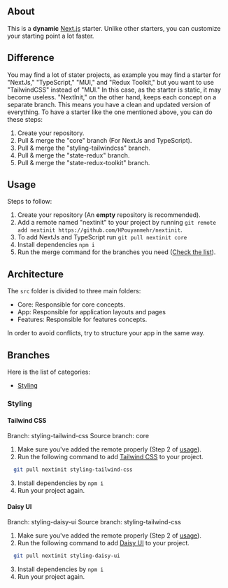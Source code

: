 ## About

This is a **dynamic** [Next.js](https://nextjs.org/) starter. Unlike other starters, you can customize your starting point a lot faster.

## Difference

You may find a lot of stater projects, as example you may find a starter for "NextJs," "TypeScript," "MUI," and "Redux Toolkit," but you want to use "TailwindCSS" instead of "MUI." In this case, as the starter is static, it may become useless. "NextInit," on the other hand, keeps each concept on a separate branch. This means you have a clean and updated version of everything. To have a starter like the one mentioned above, you can do these steps:

1. Create your repository.
2. Pull & merge the "core" branch (For NextJs and TypeScript).
3. Pull & merge the "styling-tailwindcss" branch.
4. Pull & merge the "state-redux" branch.
5. Pull & merge the "state-redux-toolkit" branch.

## Usage

Steps to follow:

1. Create your repository (An **empty** repository is recommended).
2. Add a remote named "nextinit" to your project by running `git remote add nextinit https://github.com/HPouyanmehr/nextinit`.
3. To add NextJs and TypeScript run `git pull nextinit core`
4. Install dependencies `npm i`
5. Run the merge command for the branches you need ([Check the list](#branches)).

## Architecture

The `src` folder is divided to three main folders:

- Core: Responsible for core concepts.
- App: Responsible for application layouts and pages
- Features: Responsible for features concepts.

In order to avoid conflicts, try to structure your app in the same way.

## Branches

Here is the list of categories:

- [Styling](#styling)

### Styling

#### Tailwind CSS

Branch: styling-tailwind-css
Source branch: core

1. Make sure you've added the remote properly (Step 2 of [usage](#usage)).
2. Run the following command to add [Tailwind CSS](https://tailwindcss.com/) to your project.

```bash
  git pull nextinit styling-tailwind-css
```

3. Install dependencies by `npm i`
4. Run your project again.

#### Daisy UI

Branch: styling-daisy-ui
Source branch: styling-tailwind-css

1. Make sure you've added the remote properly (Step 2 of [usage](#usage)).
2. Run the following command to add [Daisy UI](https://daisyui.com/) to your project.

```bash
  git pull nextinit styling-daisy-ui
```

3. Install dependencies by `npm i`
4. Run your project again.
